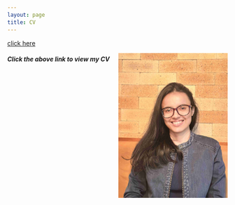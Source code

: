 ```yaml
---
layout: page
title: CV
---
```



[click here](https://maumitabhaumik.github.io/Bhaumik_CV__2023.pdf)

<img align="right" width="250" height="330" src="https://github.com/maumitabhaumik/maumitabhaumik.github.io/blob/master/CV_photo.jpg">

<h5>Click the above link to view my CV</h5> 







